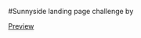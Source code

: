 #Sunnyside landing page challenge by [](https://www.frontendmentor.io/challenges) <br>

[Preview]()
